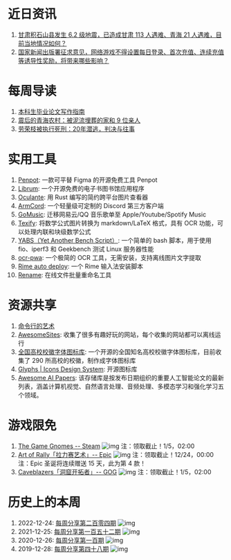 # 近日资讯

1. [甘肃积石山县发生 6.2 级地震，已造成甘肃 113 人遇难、青海 21 人遇难，目前当地情况如何？](https://www.zhihu.com/question/635520307)
2. [国家新闻出版署征求意见，网络游戏不得设置每日登录、首次充值、连续充值等诱导性奖励，将带来哪些影响？](https://www.zhihu.com/question/636086406)

# 每周导读

1. [本科生毕业论文写作指南](https://xmudm.github.io/teaching/thesis/)
2. [震后的青海农村：被泥流埋葬的家和 9 位亲人](https://mp.weixin.qq.com/s/AE69VOJOqtKMwJtld9gTsA)
3. [劳荣枝被执行死刑：20年潜逃，判决与往事](https://mp.weixin.qq.com/s/wuRr4xv-5z2g9Gak9FP4UA)

# 实用工具

1. [Penpot](https://github.com/penpot/penpot): 一款可平替 Figma 的开源免费工具 Penpot
2. [Librum](https://github.com/Librum-Reader/Librum): 一个开源免费的电子书图书馆应用程序
3. [Oculante](https://github.com/woelper/oculante): 用 Rust 编写的简约跨平台图片查看器
4. [ArmCord](https://github.com/ArmCord/ArmCord): 一个轻量级可定制的 Discord 第三方客户端 
5. [GoMusic](https://github.com/Bistutu/GoMusic): 迁移网易云/QQ 音乐歌单至 Apple/Youtube/Spotify Music 
6. [Texify](https://github.com/VikParuchuri/texify): 将数学公式图片转换为 markdown/LaTeX 格式，具有 OCR 功能，可以处理内联和块级数学公式
7. [YABS（Yet Another Bench Script）](https://github.com/masonr/yet-another-bench-script): 一个简单的 bash 脚本，用于使用 fio、iperf3 和 Geekbench 测试 Linux 服务器性能
8. [ocr-pwa](https://github.com/plantree/ocr-pwa): 一个极简的 OCR 工具，无需安装，支持离线图片文字提取
9. [Rime auto deploy](https://github.com/Mark24Code/rime-auto-deploy/): 一个 Rime 输入法安装脚本
10. [Rename](https://github.com/JasonGrass/rename): 在线文件批量重命名工具

# 资源共享

1. [命令行的艺术](https://github.com/jlevy/the-art-of-command-line)
2. [AwesomeSites](https://github.com/ezshine/AwesomeSites): 收集了很多有趣好玩的网站，每个收集的网站都可以离线运行
3. [全国高校校徽字体图标库](https://github.com/lovefc/china_school_badge): 一个开源的全国知名高校校徽字体图标库，目前收集了 290 所高校的校徽，制作成字体图标库
4. [Glyphs | Icons Design System](https://github.com/gorango/glyphs): 开源图标库
5. [Awesome AI Papers](https://github.com/aimerou/awesome-ai-papers): 该存储库是按发布日期组织的重要人工智能论文的最新列表，涵盖计算机视觉、自然语言处理、音频处理、多模态学习和强化学习五个领域。

# 游戏限免

1. [The Game Gnomes -- Steam](https://store.steampowered.com/app/277754/The_Game_of_Gnomes)
![img](https://mmbiz.qpic.cn/sz_mmbiz_jpg/pDARXZuibAKTbAJV0gqepr1z9B7jJAPPy9y2EAeflouQU1qGgicwJrvduEcpOOSxzbVOsGiawCL5u1wibvpQ6bwibqg/640?wx_fmt=jpeg&amp;from=appmsg)
注：领取截止！1/5，02:00
2. [Art of Rally「拉力赛艺术」-- Epic](https://store.epicgames.com/p/art-of-rally)
![img](https://mmbiz.qpic.cn/sz_mmbiz_jpg/pDARXZuibAKTbAJV0gqepr1z9B7jJAPPyWRdDeWeQica8iabrpanfKvYuFwMl0IUuhp1ia9UwEqGsF8zN3whUGJCYw/640?wx_fmt=jpeg&amp;from=appmsg)
注：领取截止！12/24，00:00  
注：Epic 圣诞将连续赠送 15 天，此为第 4 款！
3. [Caveblazers「洞窟开拓者」-- GOG](https://www.gog.com/zh/game/caveblazers)
![img](http://mmbiz.qpic.cn/sz_mmbiz_png/pDARXZuibAKTbAJV0gqepr1z9B7jJAPPyjPx88JCu1qvh9iayiaVNhgsFVo4WOedTjbnuicRh68T7wMuvnL2KTT3aw/640?wx_fmt=png&from=appmsg)
注：领取截止！1/5，02:00

# 历史上的本周

1. 2022-12-24: [每周分享第二百零四期](https://mp.weixin.qq.com/s/xjZNPCWIWJT8OuIY9-K17Q)
![img](https://mmbiz.qpic.cn/sz_mmbiz_jpg/pDARXZuibAKSZQS8L8R13qE4187CuxWRLL0uenP1WSRuwwlrhUbOryKTVtrpVO14jh1dI2S8SaueeH7RFcoBeAA/640?wx_fmt=jpeg&wxfrom=5&wx_lazy=1&wx_co=1)
2. 2021-12-25: [每周分享第一百五十二期](https://mp.weixin.qq.com/s/Vligjv6DnfcNOgB5vMXMmA)
![img](https://mmbiz.qpic.cn/sz_mmbiz_jpg/pDARXZuibAKTj6H7LbuExw6Cr3mT9kUNd8nmYwhkeG8iauGVz55mnCv568lw0XA5RWr3FOx4ShgZOGgxzAsx3scA/640?wx_fmt=jpeg&wxfrom=5&wx_lazy=1&wx_co=1)
3. 2020-12-26: [每周分享第一百期](https://mp.weixin.qq.com/s/Q8urk_1aisj-75NHR-55Vw)
![img](https://mmbiz.qpic.cn/sz_mmbiz_jpg/pDARXZuibAKTWYswEqXnz3mIeQnpibOh6TVPQzxHuibCTLnPCqXYEc5mFYJ6Joia2FCvLbTyUH0Mk2KK35f3LNMBGA/640?wx_fmt=jpeg&wxfrom=5&wx_lazy=1&wx_co=1)
4. 2019-12-28: [每周分享第四十八期](https://mp.weixin.qq.com/s/jZz-uO8a-wnkJrTKcHj7zA)
![img](https://mmbiz.qpic.cn/sz_mmbiz_png/pDARXZuibAKTcYdicjkGRr5y5CZxYchgSJlJ8LjR8cVPmLBAuB3b3mwIJJLq7iapVYic0QsYnpOCghtJy2fkBdSQOA/640?wx_fmt=png&wxfrom=5&wx_lazy=1&wx_co=1)

